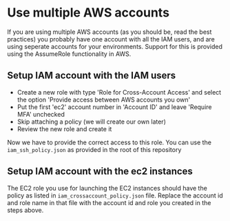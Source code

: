 # Use multiple AWS accounts

If you are using multiple AWS accounts (as you should be, read the best practices)
you probably have one account with all the IAM users, and are using seperate accounts for
your environments.
Support for this is provided using the AssumeRole functionality in AWS.

## Setup IAM account with the IAM users

 * Create a new role with type 'Role for Cross-Account Access'
   and select the option 'Provide access between AWS accounts you own'
 * Put the first 'ec2' account number in 'Account ID' and leave
   'Require MFA' unchecked
 * Skip attaching a policy (we will create our own later)
 * Review the new role and create it

Now we have to provide the correct access to this role.
You can use the `iam_ssh_policy.json` as provided in the root of this repository


## Setup IAM account with the ec2 instances

The EC2 role you use for launching the EC2 instances should have the policy
as listed in `iam_crossaccount_policy.json` file. Replace the account id and role name
in that file with the account id and role you created in the steps above.
